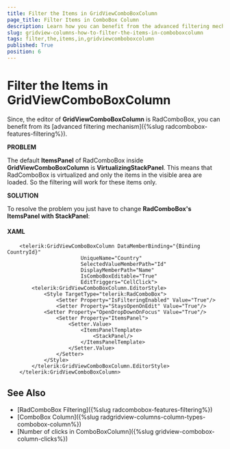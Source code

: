 ```yaml
---
title: Filter the Items in GridViewComboBoxColumn
page_title: Filter Items in ComboBox Column
description: Learn how you can benefit from the advanced filtering mechanisms of the ComboBox Column in RadGridView - Telerik's {{ site.framework_name }} DataGrid.
slug: gridview-columns-how-to-filter-the-items-in-comboboxcolumn
tags: filter,the,items,in,gridviewcomboboxcolumn
published: True
position: 6
---
```


# Filter the Items in GridViewComboBoxColumn

Since, the editor of __GridViewComboBoxColumn__ is RadComboBox, you can benefit from its [advanced filtering mechanism]({%slug radcombobox-features-filtering%}).

__PROBLEM__

The default __ItemsPanel__ of RadComboBox inside __GridViewComboBoxColumn__ is __VirtualizingStackPanel__. This means that RadComboBox is virtualized and only the items in the visible area are loaded. So the filtering will work for these items only.

__SOLUTION__

To resolve the problem you just have to change __RadComboBox's ItemsPanel with StackPanel__:
      
#### __XAML__

```XAML
	<telerik:GridViewComboBoxColumn DataMemberBinding="{Binding CountryId}"
	                    UniqueName="Country"
	                    SelectedValueMemberPath="Id"
	                    DisplayMemberPath="Name" 
	                    IsComboBoxEditable="True"
	                    EditTriggers="CellClick">
	    <telerik:GridViewComboBoxColumn.EditorStyle>
	        <Style TargetType="telerik:RadComboBox">
	            <Setter Property="IsFilteringEnabled" Value="True"/>
	            <Setter Property="StaysOpenOnEdit" Value="True"/>
		    <Setter Property="OpenDropDownOnFocus" Value="True"/>
	            <Setter Property="ItemsPanel">
	                <Setter.Value>
	                    <ItemsPanelTemplate>
	                        <StackPanel/>
	                    </ItemsPanelTemplate>
	                </Setter.Value>
	            </Setter>
	        </Style>
	    </telerik:GridViewComboBoxColumn.EditorStyle>
	</telerik:GridViewComboBoxColumn>
```

## See Also

 * [RadComboBox Filtering]({%slug radcombobox-features-filtering%})
 * [ComboBox Column]({%slug radgridview-columns-column-types-combobox-column%}) 
 * [Number of clicks in ComboBoxColumn]({%slug gridview-combobox-column-clicks%}) 
